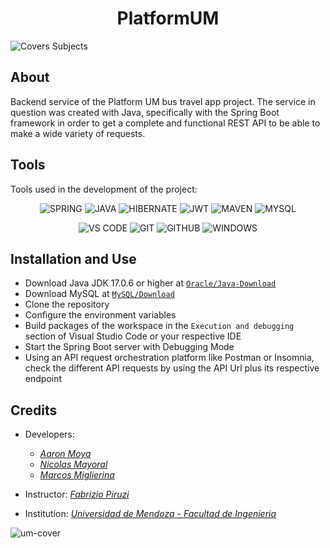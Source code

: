 <h1 align="center"> PlatformUM </h1>

![Covers Subjects](https://github.com/NKAmazing/PlatformUM/assets/83615373/f8fc26c0-dae4-4677-87ad-8072c226f32d)

## About
Backend service of the Platform UM bus travel app project. The service in question was created with Java, specifically with the Spring Boot framework in order to get a complete and functional REST API to be able to make a wide variety of requests.

## Tools
Tools used in the development of the project:
<div align="center">
  
![SPRING](https://img.shields.io/badge/Spring-6DB33F?style=for-the-badge&logo=spring&logoColor=white) ![JAVA](https://img.shields.io/badge/Java-ED8B00?style=for-the-badge&logo=openjdk&logoColor=white) ![HIBERNATE](https://img.shields.io/badge/Hibernate-59666C?style=for-the-badge&logo=Hibernate&logoColor=white) ![JWT](https://img.shields.io/badge/json%20web%20tokens-323330?style=for-the-badge&logo=json-web-tokens&logoColor=pink) ![MAVEN](https://img.shields.io/badge/Maven-59666C?style=for-the-badge&logo=apachemaven&logoColor=white) ![MYSQL](https://img.shields.io/badge/MySQL-005C84?style=for-the-badge&logo=mysql&logoColor=white) 

![VS CODE](https://img.shields.io/badge/Visual_Studio_Code-0078D4?style=for-the-badge&logo=visual%20studio%20code&logoColor=white) 
![GIT](https://img.shields.io/badge/GIT-E44C30?style=for-the-badge&logo=git&logoColor=white) ![GITHUB](https://img.shields.io/badge/GitHub-100000?style=for-the-badge&logo=github&logoColor=white) ![WINDOWS](https://img.shields.io/badge/Windows-0078D6?style=for-the-badge&logo=windows&logoColor=white)

</div>

## Installation and Use
* Download Java JDK 17.0.6 or higher at  [```Oracle/Java-Download```](https://www.oracle.com/java/technologies/javase/jdk17-archive-downloads.html)
* Download MySQL at [```MySQL/Download```](https://dev.mysql.com/downloads/installer/)
* Clone the repository
* Configure the environment variables
* Build packages of the workspace in the ```Execution and debugging``` section of Visual Studio Code or your respective IDE
* Start the Spring Boot server with Debugging Mode
* Using an API request orchestration platform like Postman or Insomnia, check the different API requests by using the API Url plus its respective endpoint


## Credits
- Developers: 
     * [<i>Aaron Moya</i>](https://github.com/j0k3rD)
     * [<i>Nicolas Mayoral</i>](https://github.com/NKAmazing)
     * [<i>Marcos Miglierina</i>](https://github.com/XxRaXoRxX)

- Instructor: [<i>Fabrizio Piruzi</i>](https://github.com/fpiruzi)

- Institution: [<i>Universidad de Mendoza - Facultad de Ingenieria</i>](https://um.edu.ar/ingenieria/)

![um-cover](https://user-images.githubusercontent.com/83615373/235419081-c36fcb36-c412-4317-b40a-7cad5e937339.png)
